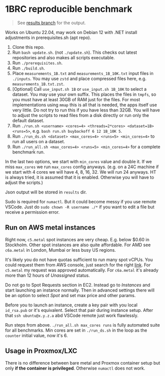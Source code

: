 # 1BRC reproducible benchmark

> See [results branch](https://github.com/buybackoff/1brc-bench/tree/results) for the output.

Works on Ubuntu 22.04, may work on Debian 12 with .NET install adjustments in prerequisites.sh (apt repo). 

1. Clone this repo.
2. Run `bash update.sh`. (not `./update.sh`). This checks out latest repositories and also makes all scripts executable.
3. Run `./prerequisites.sh`.
4. Run `./build.sh`.
5. Place `measurements_1B.txt` and `measurements_1B_10K.txt` input files in `./inputs`. You may use `zstd` and place compressed files here, e.g. `measurements_1B.txt.zst`. 
6. [Optional] Call `use_input.sh 1B` or `use_input.sh 1B_10K` to select a dataset. You may use your own suffix. This places the files in `tmpfs`, so you must have at least 30GB of RAM just for the files. For most implementations using `mmap` this is all that is needed, the apps itself use very little. Do not try to run this if you have less than 32GB. You will have to adjust the scripts to read files from a disk directly or run only the default dataset.
7. Run `./run.sh <username> <cores=4> <threads=2*cores> <dataset=1B> <runs=5>`, e.g. `bash run.sh buybackoff 6 12 1B_10K 5`.
8. Run `./run_ds.sh <dataset> <max_cores=4> <runs=5> <min_cores=4>` to run all users on a dataset.
9. Run `./run_all.sh <max_cores=4> <runs=5> <min_cores=4>` for a complete benchmark run.

In the last two options, we start with `min_cores` value and double it. If we miss `max_cores` we run `max_cores` config anyways. (e.g. on a 24C machine if we start with 4 cores we will have 4, 8, 16, 32. We will run 24 anyways. HT is always tried, it is assumed that it is enabled. Otherwise you will have to adjust the scripts.)

Json output will be stored in `results` dir.

Sudo is required for `numactl`. But it could become messy if you use remote VSCode. Just do `sudo chown -R username ./*` if you want to edit a file but receive a permission error.

## Run on AWS metal instances

Right now, `c5.metal` spot instances are very cheap. E.g. below $0.60 in Stockholm. Other spot instances are also quite affordable. For AMD see `c6a.metal` 
in London, Mumbai or less busy US regions.

It's likely you do not have quotas sufficient to run many spot vCPUs. You could request them from AWS console, just search for the right [link](https://eu-north-1.console.aws.amazon.com/servicequotas/home/services/ec2/quotas). For `c5.metal` my request was approved automatically. For `c6a.metal` it's already more than 12 hours of *Unassigned* status.

Do not go to Spot Requests section in EC2. Instead go to *Instances* and start launching an instance normally. Then in advanced settings there will be an option to select *Spot* and set max price and other params.

Before you to launch an instance, create a key pair with you local `id_rsa.pub` or it's equivalent. Select that pair during instance setup. After that `ssh ubuntu@x.y.z.a` abd VSCode remote just work flawlessly.

Run steps from above. `./run_all.sh max_cores runs` is fully automated suite for all benchmarks. Min cores are set in `./run_ds.sh` in the loop as the `counter` initial value, now it's 6.

## Usage in Proxmox/LXC

There is no difference between bare metal and Proxmox container setup but only **if the container is privileged**. Otherwise `numactl` does not work.
